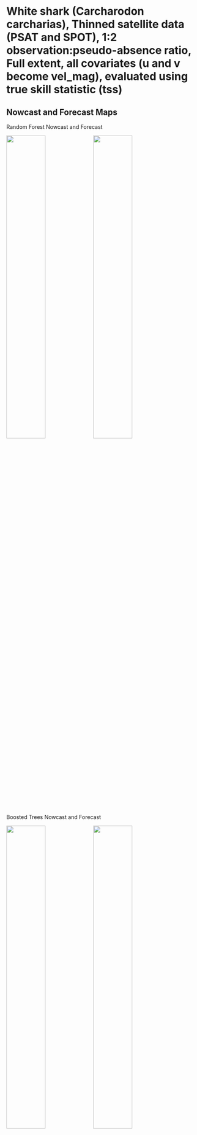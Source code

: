 White shark (Carcharodon carcharias), Thinned satellite data (PSAT and
SPOT), 1:2 observation:pseudo-absence ratio, Full extent, all covariates
(u and v become vel_mag), evaluated using true skill statistic (tss)
================

## Nowcast and Forecast Maps

Random Forest Nowcast and Forecast

<img src="../tidy_reports/versions/c21/000320/c21.000320.01_12_rf_compiled_casts.png" width="45%" /><img src="../tidy_reports/versions/c21/000324/c21.000324.01_12_rf_compiled_casts.png" width="45%" />

Boosted Trees Nowcast and Forecast

<img src="../tidy_reports/versions/c21/000320/c21.000320.01_12_bt_compiled_casts.png" width="45%" /><img src="../tidy_reports/versions/c21/000324/c21.000324.01_12_bt_compiled_casts.png" width="45%" />

Maxnet Trees Nowcast and Forecast

<img src="../tidy_reports/versions/c21/000320/c21.000320.01_12_maxent_compiled_casts.png" width="45%" /><img src="../tidy_reports/versions/c21/000324/c21.000324.01_12_maxent_compiled_casts.png" width="45%" />

GAM Nowcast and Forecast

<img src="../tidy_reports/versions/c21/000320/c21.000320.01_12_gam_compiled_casts.png" width="45%" /><img src="../tidy_reports/versions/c21/000324/c21.000324.01_12_gam_compiled_casts.png" width="45%" />

GLM Nowcast and Forecast

<img src="../tidy_reports/versions/c21/000320/c21.000320.01_12_glm_compiled_casts.png" width="45%" /><img src="../tidy_reports/versions/c21/000324/c21.000324.01_12_glm_compiled_casts.png" width="45%" />

## Metrics

| model_type |   tss_max |
|:-----------|----------:|
| rf         | 0.9229452 |
| bt         | 0.5599315 |
| maxnet     | 0.4469178 |
| gam        | 0.4726027 |
| glm        | 0.4092466 |

Metrics by model type

## Variable Importance

![](/mnt/ecocast/projects/koliveira/subprojects/carcharodon/workflows/tidy_md/versions/m21/00032/m21.00032_tidy_compiled_files/figure-gfm/variable%20importance-1.png)<!-- -->
